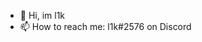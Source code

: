 - 👋 Hi, im l1k
- 📫 How to reach me: l1k#2576 on Discord

<!---
l1k127/l1k127 is a ✨ special ✨ repository because its `README.md` (this file) appears on your GitHub profile.
You can click the Preview link to take a look at your changes.
--->
